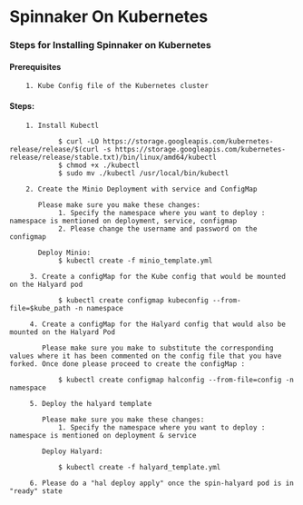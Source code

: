 # Spinnaker On Kubernetes

### Steps for Installing Spinnaker on Kubernetes

#### Prerequisites
        1. Kube Config file of the Kubernetes cluster

#### Steps: 
        1. Install Kubectl 

                $ curl -LO https://storage.googleapis.com/kubernetes-release/release/$(curl -s https://storage.googleapis.com/kubernetes-release/release/stable.txt)/bin/linux/amd64/kubectl
                $ chmod +x ./kubectl
                $ sudo mv ./kubectl /usr/local/bin/kubectl
                
        2. Create the Minio Deployment with service and ConfigMap

           Please make sure you make these changes: 
                1. Specify the namespace where you want to deploy : namespace is mentioned on deployment, service, configmap
                2. Please change the username and password on the configmap

           Deploy Minio: 
                $ kubectl create -f minio_template.yml
                
         3. Create a configMap for the Kube config that would be mounted on the Halyard pod
         
                $ kubectl create configmap kubeconfig --from-file=$kube_path -n namespace
         
         4. Create a configMap for the Halyard config that would also be mounted on the Halyard Pod
            
            Please make sure you make to substitute the corresponding values where it has been commented on the config file that you have forked. Once done please proceed to create the configMap :
            
                $ kubectl create configmap halconfig --from-file=config -n namespace
                
         5. Deploy the halyard template 
            
            Please make sure you make these changes: 
                1. Specify the namespace where you want to deploy : namespace is mentioned on deployment & service
             
            Deploy Halyard: 
                 
                $ kubectl create -f halyard_template.yml
              
         6. Please do a "hal deploy apply" once the spin-halyard pod is in "ready" state
         
         
           

